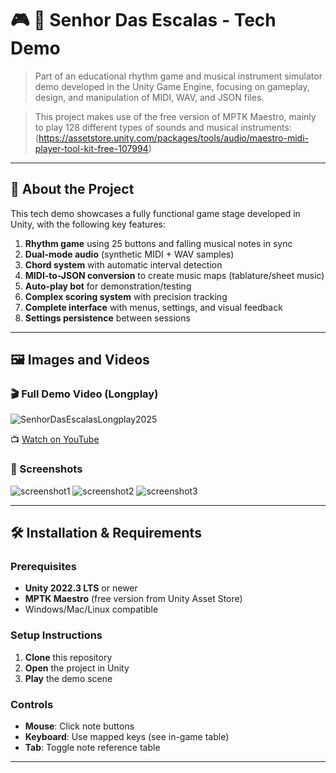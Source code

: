 # 🎮 🎵 Senhor Das Escalas - Tech Demo

> Part of an educational rhythm game and musical instrument simulator demo developed in the Unity Game Engine, focusing on gameplay, design, and manipulation of MIDI, WAV, and JSON files.

>This project makes use of the free version of MPTK Maestro, mainly to play 128 different types of sounds and musical instruments:  
(https://assetstore.unity.com/packages/tools/audio/maestro-midi-player-tool-kit-free-107994)

---

## 📌 About the Project

This tech demo showcases a fully functional game stage developed in Unity, with the following key features:

1. **Rhythm game** using 25 buttons and falling musical notes in sync
2. **Dual-mode audio** (synthetic MIDI + WAV samples)
3. **Chord system** with automatic interval detection
4. **MIDI-to-JSON conversion** to create music maps (tablature/sheet music)
5. **Auto-play bot** for demonstration/testing
6. **Complex scoring system** with precision tracking
7. **Complete interface** with menus, settings, and visual feedback
8. **Settings persistence** between sessions

---

## 🖼️ Images and Videos

### 🎬 Full Demo Video (Longplay)
![SenhorDasEscalasLongplay2025](https://github.com/user-attachments/assets/26ddf068-94a6-47d3-a61f-89c7f3fbe587)

📺 [Watch on YouTube](https://youtu.be/MMkvgFScvVA)

### 🧩 Screenshots

 ![screenshot1](screenshots/scene1gameplay.png) 
 ![screenshot2](screenshots/scene1keycodes.png) 
 ![screenshot3](screenshots/scene1gameover2.png)   

---

## 🛠️ Installation & Requirements

### Prerequisites
- **Unity 2022.3 LTS** or newer
- **MPTK Maestro** (free version from Unity Asset Store)
- Windows/Mac/Linux compatible

### Setup Instructions
1. **Clone** this repository
2. **Open** the project in Unity
3. **Play** the demo scene

### Controls
- **Mouse**: Click note buttons
- **Keyboard**: Use mapped keys (see in-game table)
- **Tab**: Toggle note reference table

---


